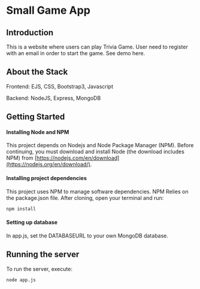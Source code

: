 # Small Game App

## Introduction
This is a website where users can play Trivia Game. User need to register with an email in order to start the game. See demo here.

## About the Stack
Frontend: EJS, CSS, Bootstrap3, Javascript

Backend: NodeJS, Express, MongoDB

## Getting Started

#### Installing Node and NPM

This project depends on Nodejs and Node Package Manager (NPM). Before continuing, you must download and install Node (the download includes NPM) from [https://nodejs.com/en/download](https://nodejs.org/en/download/).

#### Installing project dependencies

This project uses NPM to manage software dependencies. NPM Relies on the package.json file. After cloning, open your terminal and run:

```bash
npm install
```

#### Setting up database

In app.js, set the DATABASEURL to your own MongoDB database. 

## Running the server

To run the server, execute:

```bash
node app.js
```
